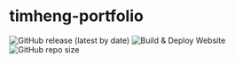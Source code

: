 # timheng-portfolio
![GitHub release (latest by date)](https://img.shields.io/github/v/release/TheBokiya/timheng-portfolio)
![Build & Deploy Website](https://github.com/TheBokiya/timheng-portfolio/workflows/Build%20&%20Deploy%20Website/badge.svg)
![GitHub repo size](https://img.shields.io/github/repo-size/TheBokiya/timheng-portfolio)
